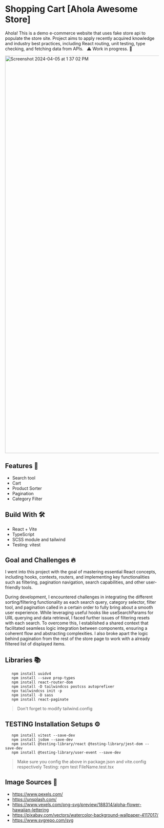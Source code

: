 # Shopping Cart [Ahola Awesome Store]

Ahola! This is a demo e-commerce website that uses fake store api to populate the store site. Project aims to apply recently acquired knowledge and industry best practices, including React routing, unit testing, type checking, and fetching data from APIs. 
 
⚠️ Work in progress. 🌺

<img width="1296" alt="Screenshot 2024-04-05 at 1 37 02 PM" src="https://github.com/NovaCat35/shopping-cart/assets/54908064/ba9264b8-f4a4-4559-8f3a-61ea03cc431d">

## Features 🚀
- Search tool
- Cart
- Product Sorter
- Pagination
- Category Filter 

## Build With 🛠️

- React + Vite
- TypeScript
- SCSS module and tailwind
- Testing: vitest

## Goal and Challenges 🔥

I went into this project with the goal of mastering essential React concepts, including hooks, contexts, routers, and implementing key functionalities such as filtering, pagination navigation, search capabilities, and other user-friendly tools.

During development, I encountered challenges in integrating the different sorting/filtering functionality as each search query, category selector, filter tool, and pagination called in a certain order to fully bring about a smooth user experience. While leveraging useful hooks like useSearchParams for URL querying and data retrieval, I faced further issues of filtering resets with each search. To overcome this, I established a shared context that facilitated seamless logic integration between components, ensuring a coherent flow and abstracting complexities. I also broke apart the logic behind pagination from the rest of the store page to work with a already filtered list of displayed items.

## Libraries 📚

```
   npm install uuidv4
   npm install --save prop-types
   npm install react-router-dom
   npm install -D tailwindcss postcss autoprefixer
   npx tailwindcss init -p
   npm install -D sass
   npm install react-paginate
```

> Don't forget to modify tailwind.config

## TESTING Installation Setups ⚙️

```
   npm install vitest --save-dev
   npm install jsdom --save-dev
   npm install @testing-library/react @testing-library/jest-dom --save-dev
   npm install @testing-library/user-event --save-dev
```

> Make sure you config the above in package.json and vite.config respectively
> Testing: npm test FileName.test.tsx

## Image Sources 🌅

- https://www.pexels.com/
- https://unsplash.com/
- https://www.vexels.com/png-svg/preview/188314/aloha-flower-hawaiian-lettering
- https://pixabay.com/vectors/watercolor-background-wallpaper-4117017/
- https://www.svgrepo.com/svg
